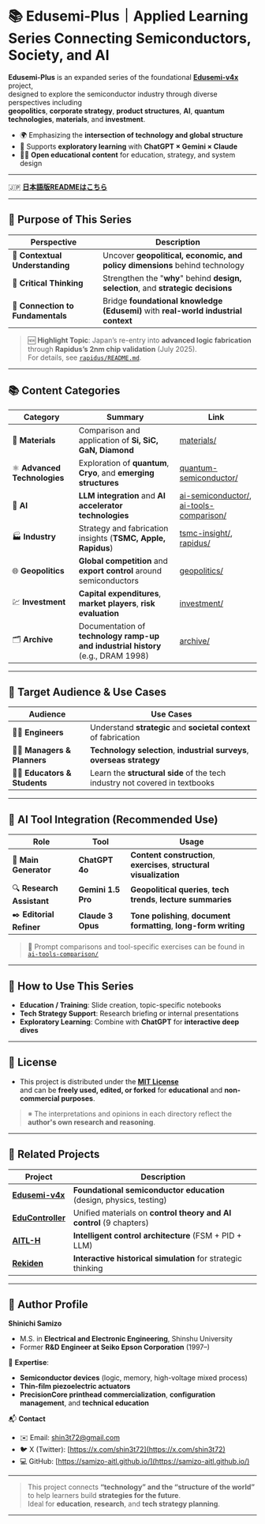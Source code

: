 # 📚 **Edusemi-Plus｜Applied Learning Series Connecting Semiconductors, Society, and AI**

**Edusemi-Plus** is an expanded series of the foundational [**Edusemi-v4x**](https://github.com/Samizo-AITL/Edusemi-v4x) project,  
designed to explore the semiconductor industry through diverse perspectives including  
**geopolitics**, **corporate strategy**, **product structures**, **AI**, **quantum technologies**, **materials**, and **investment**.

- 🌍 Emphasizing the **intersection of technology and global structure**  
- 🧠 Supports **exploratory learning** with **ChatGPT × Gemini × Claude**  
- 🧑‍🏫 **Open educational content** for education, strategy, and system design

---

🇯🇵 **[日本語版READMEはこちら](./README.md)**

---

## 🎯 **Purpose of This Series**

| **Perspective** | **Description** |
|------------------|-----------------|
| 🧭 **Contextual Understanding** | Uncover **geopolitical, economic, and policy dimensions** behind technology |
| 🧠 **Critical Thinking** | Strengthen the "**why**" behind **design, selection**, and **strategic decisions** |
| 🔄 **Connection to Fundamentals** | Bridge **foundational knowledge (Edusemi)** with **real-world industrial context** |

> 🆕 **Highlight Topic**: Japan’s re-entry into **advanced logic fabrication**  
> through **Rapidus’s 2nm chip validation** (July 2025).  
> For details, see [`rapidus/README.md`](./rapidus/README.md).

---

## 📚 **Content Categories**

| **Category** | **Summary** | **Link** |
|--------------|-------------|----------|
| 🧪 **Materials** | Comparison and application of **Si, SiC, GaN, Diamond** | [materials/](./materials/) |
| ⚛️ **Advanced Technologies** | Exploration of **quantum**, **Cryo**, and **emerging structures** | [quantum-semiconductor/](./quantum-semiconductor/) |
| 🤖 **AI** | **LLM integration** and **AI accelerator technologies** | [ai-semiconductor/](./ai-semiconductor/), [ai-tools-comparison/](./ai-tools-comparison/) |
| 🏭 **Industry** | Strategy and fabrication insights (**TSMC, Apple, Rapidus**) | [tsmc-insight/](./tsmc-insight/), [rapidus/](./rapidus/) |
| 🌐 **Geopolitics** | **Global competition** and **export control** around semiconductors | [geopolitics/](./geopolitics/) |
| 💹 **Investment** | **Capital expenditures**, **market players**, **risk evaluation** | [investment/](./investment/) |
🗂️ **Archive** | Documentation of **technology ramp-up and industrial history** (e.g., DRAM 1998) | [archive/](./archive/) |

---

## 👥 **Target Audience & Use Cases**

| **Audience** | **Use Cases** |
|--------------|----------------|
| 🧑‍🔬 **Engineers** | Understand **strategic** and **societal context** of fabrication |
| 🧑‍💼 **Managers & Planners** | **Technology selection**, **industrial surveys**, **overseas strategy** |
| 🧑‍🏫 **Educators & Students** | Learn the **structural side** of the tech industry not covered in textbooks |

---

## 🧠 **AI Tool Integration (Recommended Use)**

| **Role** | **Tool** | **Usage** |
|----------|----------|-----------|
| 🧩 **Main Generator** | **ChatGPT 4o** | **Content construction**, **exercises**, **structural visualization** |
| 🔍 **Research Assistant** | **Gemini 1.5 Pro** | **Geopolitical queries**, **tech trends**, **lecture summaries** |
| ✒️ **Editorial Refiner** | **Claude 3 Opus** | **Tone polishing**, **document formatting**, **long-form writing** |

> 🔗 Prompt comparisons and tool-specific exercises can be found in [`ai-tools-comparison/`](./ai-tools-comparison/)

---

## 🧩 **How to Use This Series**

- **Education / Training**: Slide creation, topic-specific notebooks  
- **Tech Strategy Support**: Research briefing or internal presentations  
- **Exploratory Learning**: Combine with **ChatGPT** for **interactive deep dives**

---

## 📄 **License**

- This project is distributed under the [**MIT License**](https://opensource.org/licenses/MIT)  
  and can be **freely used, edited, or forked** for **educational** and **non-commercial purposes**.

> ※ The interpretations and opinions in each directory reflect the **author's own research and reasoning**.

---

## 🔗 **Related Projects**

| **Project** | **Description** |
|-------------|-----------------|
| [**Edusemi-v4x**](https://github.com/Samizo-AITL/Edusemi-v4x) | **Foundational semiconductor education** (design, physics, testing) |
| [**EduController**](https://github.com/Samizo-AITL/EduController) | Unified materials on **control theory and AI control** (9 chapters) |
| [**AITL-H**](https://github.com/Samizo-AITL/AITL-H) | **Intelligent control architecture** (FSM + PID + LLM) |
| [**Rekiden**](https://github.com/Samizo-AITL/Rekiden) | **Interactive historical simulation** for strategic thinking |

---

## 👤 **Author Profile**

**Shinichi Samizo**  
- M.S. in **Electrical and Electronic Engineering**, Shinshu University  
- Former **R&D Engineer at Seiko Epson Corporation** (1997–)

📌 **Expertise**:  
- **Semiconductor devices** (logic, memory, high-voltage mixed process)  
- **Thin-film piezoelectric actuators**  
- **PrecisionCore printhead commercialization**, **configuration management**, and **technical education**

📬 **Contact**  
- ✉️ Email: [shin3t72@gmail.com](mailto:shin3t72@gmail.com)  
- 🐦 X (Twitter): [https://x.com/shin3t72](https://x.com/shin3t72)  
- 💻 GitHub: [https://samizo-aitl.github.io/](https://samizo-aitl.github.io/)

---

> This project connects **“technology” and the “structure of the world”**  
> to help learners build **strategies for the future**.  
> Ideal for **education**, **research**, and **tech strategy planning**.

---
